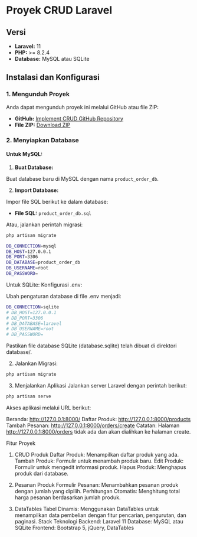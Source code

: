 # Proyek CRUD Laravel

## Versi

- **Laravel:** 11
- **PHP:** >= 8.2.4
- **Database:** MySQL atau SQLite

## Instalasi dan Konfigurasi

### 1. Mengunduh Proyek

Anda dapat mengunduh proyek ini melalui GitHub atau file ZIP:

- **GitHub:** [Implement CRUD GitHub Repository](https://github.com/Gumillar88/implement-crud.git)
- **File ZIP:** [Download ZIP](https://drive.google.com/drive/folders/1hQ4-ud63Hscka6Bb8lGWDawfFPaww-UT?usp=sharing)

### 2. Menyiapkan Database

#### **Untuk MySQL:**

1. **Buat Database:**

Buat database baru di MySQL dengan nama `product_order_db`.

2. **Import Database:**

Impor file SQL berikut ke dalam database:

- **File SQL:** `product_order_db.sql`

Atau, jalankan perintah migrasi:

```bash
php artisan migrate
```

```bash
DB_CONNECTION=mysql
DB_HOST=127.0.0.1
DB_PORT=3306
DB_DATABASE=product_order_db
DB_USERNAME=root
DB_PASSWORD=
```

Untuk SQLite:
Konfigurasi .env:

Ubah pengaturan database di file .env menjadi:

```bash
DB_CONNECTION=sqlite
# DB_HOST=127.0.0.1
# DB_PORT=3306
# DB_DATABASE=laravel
# DB_USERNAME=root
# DB_PASSWORD=
```
Pastikan file database SQLite (database.sqlite) telah dibuat di direktori database/.

2. Jalankan Migrasi:

```bash
php artisan migrate
```

3. Menjalankan Aplikasi
Jalankan server Laravel dengan perintah berikut:

```bash
php artisan serve
```

Akses aplikasi melalui URL berikut:

Beranda: http://127.0.0.1:8000/
Daftar Produk: http://127.0.0.1:8000/products
Tambah Pesanan: http://127.0.0.1:8000/orders/create
Catatan: Halaman http://127.0.0.1:8000/orders tidak ada dan akan dialihkan ke halaman create.

Fitur Proyek
1. CRUD Produk
Daftar Produk: Menampilkan daftar produk yang ada.
Tambah Produk: Formulir untuk menambah produk baru.
Edit Produk: Formulir untuk mengedit informasi produk.
Hapus Produk: Menghapus produk dari database.

2. Pesanan Produk
Formulir Pesanan: Menambahkan pesanan produk dengan jumlah yang dipilih.
Perhitungan Otomatis: Menghitung total harga pesanan berdasarkan jumlah produk.

3. DataTables
Tabel Dinamis: Menggunakan DataTables untuk menampilkan data pembelian dengan fitur pencarian, pengurutan, dan paginasi.
Stack Teknologi
Backend: Laravel 11
Database: MySQL atau SQLite
Frontend: Bootstrap 5, jQuery, DataTables
